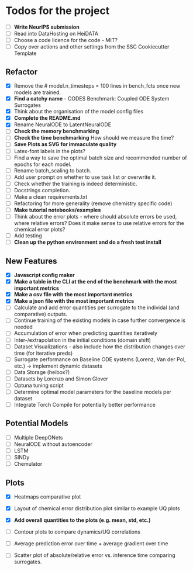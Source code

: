 # Todos for the project

- [ ] **Write NeurIPS submission**
- [ ] Read into DataHosting on HeiDATA
- [ ] Choose a code licence for the code - MIT?
- [ ] Copy over actions and other settings from the SSC Cookiecutter Template

## Refactor
- [x] Remove the # model.n_timesteps = 100 lines in bench_fcts once new models are trained.
- [x] **Find a catchy name** - CODES Benchmark: Coupled ODE System Surrogates
- [x] Think about the organisation of the model config files
- [x] **Complete the README.md**
- [x] Rename NeuralODE to LatentNeuralODE
- [ ] **Check the memory benchmarking**
- [ ] **Check the time benchmarking** How should we measure the time?
- [ ] **Save Plots as SVG for immaculate quality**
- [ ] Latex-font labels in the plots?
- [ ] Find a way to save the optimal batch size and recommended number of epochs for each model.
- [ ] Rename batch_scaling to batch.
- [ ] Add user prompt on whether to use task list or overwrite it.
- [ ] Check whether the training is indeed deterministic.
- [ ] Docstrings completion.
- [ ] Make a clean requirements.txt
- [ ] Refactoring for more generality (remove chemistry specific code)
- [ ] **Make tutorial notebooks/examples**
- [ ] Think about the error plots - where should absolute errors be used, where relative errors? Does it make sense to use relative errors for the chemical error plots?
- [ ] Add testing
- [ ] **Clean up the python environment and do a fresh test install**

## New Features
- [x] **Javascript config maker**
- [x] **Make a table in the CLI at the end of the benchmark with the most important metrics**
- [x] **Make a csv file with the most important metrics**
- [x] **Make a json file with the most important metrics**
- [ ] Calculate and add error quantities per surrogate to the individal (and comparative) outputs.
- [ ] Continue training of the existing models in case further convergence is needed
- [ ] Accumulation of error when predicting quantities iteratively
- [ ] Inter-/extrapolation in the initial conditions (domain shift)
- [ ] Dataset Visualizations - also include how the distribution changes over time (for iterative preds)
- [ ] Surrogate performance on Baseline ODE systems (Lorenz, Van der Pol, etc.) -> implement dynamic datasets
- [ ] Data Storage (heibox?)
- [ ] Datasets by Lorenzo and Simon Glover
- [ ] Optuna tuning script
- [ ] Determine optimal model parameters for the baseline models per dataset
- [ ] Integrate Torch Compile for potentially better performance

## Potential Models
- [ ] Multiple DeepONets
- [ ] NeuralODE without autoencoder
- [ ] LSTM
- [ ] SINDy 
- [ ] Chemulator

## Plots
- [x] Heatmaps comparative plot
- [x] Layout of chemical error distribution plot similar to example UQ plots
- [x] **Add overall quantities to the plots (e.g. mean, std, etc.)**
- [ ] Contour plots to compare dynamics/UQ correlations
- [ ] Average prediction error over time + average gradient over time
- [ ] Scatter plot of absolute/relative error vs. inference time comparing surrogates.


